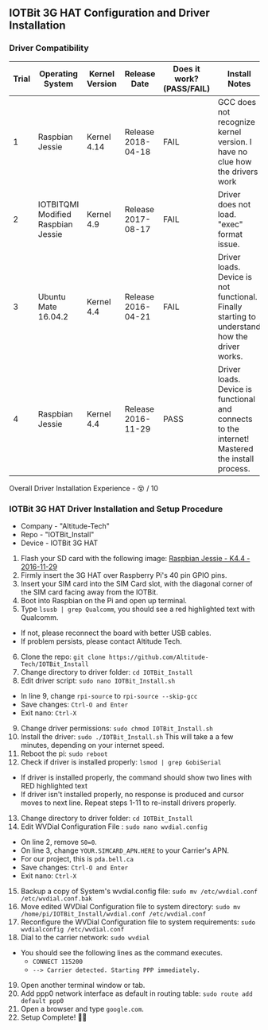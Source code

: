 ## IOTBit 3G HAT Configuration and Driver Installation

### Driver Compatibility
Trial | Operating System | Kernel Version | Release Date | Does it work? (PASS/FAIL) | Install Notes
------|------------------|----------------|--------------|---------------------------|--------------
1 | Raspbian Jessie | Kernel 4.14 | Release 2018-04-18 | FAIL | GCC does not recognize kernel version. I have no clue how the drivers work
2 | IOTBITQMI Modified Raspbian Jessie | Kernel 4.9 | Release 2017-08-17 | FAIL | Driver does not load. "exec" format issue.
3 | Ubuntu Mate 16.04.2 | Kernel 4.4 | Release 2016-04-21 | FAIL | Driver loads. Device is not functional. Finally starting to understand how the driver works.
4 | Raspbian Jessie | Kernel 4.4 | Release 2016-11-29 | PASS | Driver loads. Device is functional and connects to the internet! Mastered the install process.

Overall Driver Installation Experience - :dizzy_face: / 10 

### IOTBit 3G HAT Driver Installation and Setup Procedure
- Company - "Altitude-Tech"
- Repo - "IOTBit_Install"
- Device - IOTBit 3G HAT

1. Flash your SD card with the following image: [Raspbian Jessie - K4.4 - 2016-11-29](http://downloads.raspberrypi.org/raspbian/images/raspbian-2016-11-29/2016-11-25-raspbian-jessie.zip)
2. Firmly insert the 3G HAT over Raspberry Pi's 40 pin GPIO pins.
3. Insert your SIM card into the SIM Card slot, with the diagonal corner of the SIM card facing away from the IOTBit.
4. Boot into Raspbian on the Pi and open up terminal.
5. Type `lsusb | grep Qualcomm`, you should see a red highlighted text with Qualcomm. 
  - If not, please reconnect the board with better USB cables. 
  - If problem persists, please contact Altitude Tech.
6. Clone the repo: `git clone https://github.com/Altitude-Tech/IOTBit_Install`
7. Change directory to driver folder: `cd IOTBit_Install`
8. Edit driver script: `sudo nano IOTBit_Install.sh`
  - In line 9, change `rpi-source` to `rpi-source --skip-gcc`
  - Save changes: `Ctrl-O and Enter`
  - Exit nano: `Ctrl-X`
9. Change driver permissions: `sudo chmod IOTBit_Install.sh`
10. Install the driver: `sudo ./IOTBit_Install.sh` This will take a a few minutes, depending on your internet speed.
11. Reboot the pi: `sudo reboot`
12. Check if driver is installed properly: `lsmod | grep GobiSerial`
  - If driver is installed properly, the command should show two lines with RED highlighted text
  - If driver isn't installed properly, no response is produced and cursor moves to next line. Repeat steps 1-11 to re-install drivers properly.
13. Change directory to driver folder: `cd IOTBit_Install`
14. Edit WVDial Configuration File : `sudo nano wvdial.config`
  - On line 2, remove `S0=0`.
  - On line 3, change `YOUR.SIMCARD_APN.HERE` to your Carrier's APN. 
  - For our project, this is `pda.bell.ca`
  - Save changes: `Ctrl-O and Enter`
  - Exit nano: `Ctrl-X`
15. Backup a copy of System's wvdial.config file: `sudo mv /etc/wvdial.conf /etc/wvdial.conf.bak`
16. Move edited WVDial Configuration file to system directory: `sudo mv /home/pi/IOTBit_Install/wvdial.conf /etc/wvdial.conf`
17. Reconfigure the WVDial Configuration file to system requirements: `sudo wvdialconfig /etc/wvdial.conf`
18. Dial to the carrier network: `sudo wvdial`
  - You should see the following lines as the command executes.
    - `CONNECT 115200`
    - `--> Carrier detected. Starting PPP immediately.`
19. Open another terminal window or tab.
20. Add ppp0 network interface as default in routing table: `sudo route add default ppp0`
21. Open a browser and type `google.com`. 
22. Setup Complete! :clap::clap:
